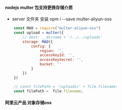 #### nodejs multer 包支持更换存储介质

- server 文件夹 安装 npm i --save multer-aliyun-oss

```javaScript
    const MAO = require("multer-aliyun-oss")
    const upload = multer({
        // dest: __dirname + '/../../uploads'
        storage: MAO({
            config: {
                region: '',
                accessKeyId: '',
                accessKeySecret: '',
                bucket: ''
            }
        })
    })

    // const filePath = '/uploads/' + file.filename;
    const filePath =  file.filename;
```
#### 阿里云产品 对象存储oss